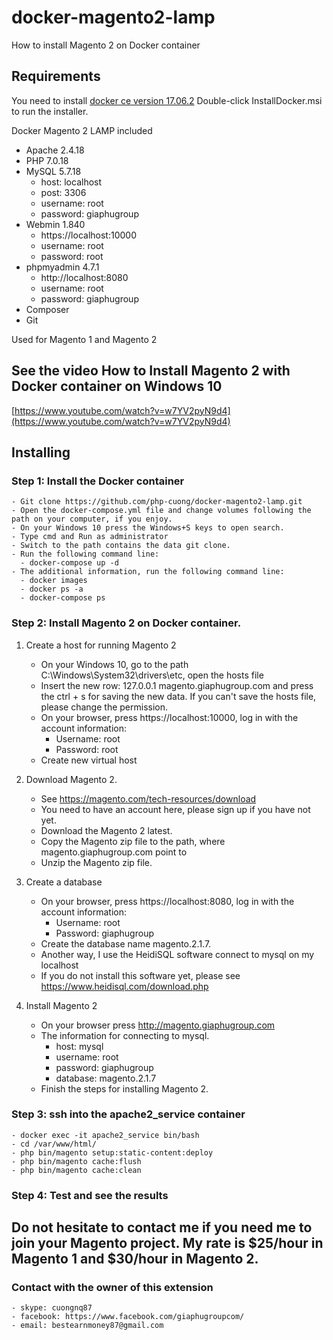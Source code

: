 # docker-magento2-lamp
How to install Magento 2 on Docker container

## Requirements
You need to install [docker ce version 17.06.2](https://docs.docker.com/docker-for-windows/release-notes/#docker-community-edition-17062-ce-win27-2017-09-06)
Double-click InstallDocker.msi to run the installer.

Docker Magento 2 LAMP included
 - Apache 2.4.18
 - PHP 7.0.18
 - MySQL 5.7.18
   - host: localhost
   - post: 3306
   - username: root
   - password: giaphugroup
 - Webmin 1.840
   - https://localhost:10000
   - username: root
   - password: root
 - phpmyadmin 4.7.1
   - http://localhost:8080
   - username: root
   - password: giaphugroup
 - Composer
 - Git

Used for Magento 1 and Magento 2

## See the video How to Install Magento 2 with Docker container on Windows 10
[https://www.youtube.com/watch?v=w7YV2pyN9d4](https://www.youtube.com/watch?v=w7YV2pyN9d4)

## Installing

### Step 1: Install the Docker container

	- Git clone https://github.com/php-cuong/docker-magento2-lamp.git
	- Open the docker-compose.yml file and change volumes following the path on your computer, if you enjoy.
	- On your Windows 10 press the Windows+S keys to open search.
	- Type cmd and Run as administrator
	- Switch to the path contains the data git clone.
	- Run the following command line:
	  - docker-compose up -d
	- The additional information, run the following command line:
	  - docker images
	  - docker ps -a
	  - docker-compose ps

### Step 2: Install Magento 2 on Docker container.

1. Create a host for running Magento 2

	- On your Windows 10, go to the path C:\Windows\System32\drivers\etc, open the hosts file
	- Insert the new row: 127.0.0.1 magento.giaphugroup.com and press the ctrl + s for saving the new data. If you can't save the hosts file, please change the permission.
	- On your browser, press https://localhost:10000, log in with the account information:
		- Username: root
		- Password: root
	- Create new virtual host

2. Download Magento 2.

	- See https://magento.com/tech-resources/download
	- You need to have an account here, please sign up if you have not yet.
	- Download the Magento 2 latest.
	- Copy the Magento zip file to the path, where magento.giaphugroup.com point to
	- Unzip the Magento zip file.

3. Create a database

	- On your browser, press https://localhost:8080, log in with the account information:
		- Username: root
		- Password: giaphugroup
	- Create the database name magento.2.1.7.
	- Another way, I use the HeidiSQL software connect to mysql on my localhost
	- If you do not install this software yet, please see https://www.heidisql.com/download.php

4. Install Magento 2

	- On your browser press http://magento.giaphugroup.com
	- The information for connecting to mysql.
		- host: mysql
		- username: root
		- password: giaphugroup
		- database: magento.2.1.7
	- Finish the steps for installing Magento 2.

### Step 3: ssh into the apache2_service container

	- docker exec -it apache2_service bin/bash
	- cd /var/www/html/
	- php bin/magento setup:static-content:deploy
	- php bin/magento cache:flush
	- php bin/magento cache:clean

### Step 4: Test and see the results

## Do not hesitate to contact me if you need me to join your Magento project. My rate is $25/hour in Magento 1 and $30/hour in Magento 2.

### Contact with the owner of this extension
	- skype: cuongnq87
	- facebook: https://www.facebook.com/giaphugroupcom/
	- email: bestearnmoney87@gmail.com
